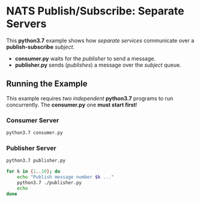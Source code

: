 NATS Publish/Subscribe: Separate Servers
========================================

This **python3.7** example shows how _separate services_
communicate over a **publish-subscribe** _subject_.

* **consumer.py** waits for the _publisher_ to send a message.
* **publisher.py** sends (_publishes_) a message over the _subject_ queue.

Running the Example
-------------------

This example requires _two independent_ **python3.7** programs
to run concurrently. The **consumer.py** one **must start first**!

### Consumer Server

``` bash
python3.7 consumer.py
```

### Publisher Server

``` bash
python3.7 publisher.py

for k in {1..10}; do
    echo "Publish message number $k ..."
    python3.7 ./publisher.py
    echo
done
```

